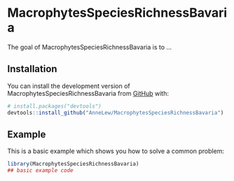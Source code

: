 
# MacrophytesSpeciesRichnessBavaria

<!-- badges: start -->
<!-- badges: end -->

The goal of MacrophytesSpeciesRichnessBavaria is to ...

## Installation

You can install the development version of MacrophytesSpeciesRichnessBavaria from [GitHub](https://github.com/) with:

``` r
# install.packages("devtools")
devtools::install_github("AnneLew/MacrophytesSpeciesRichnessBavaria")
```

## Example

This is a basic example which shows you how to solve a common problem:

``` r
library(MacrophytesSpeciesRichnessBavaria)
## basic example code
```

